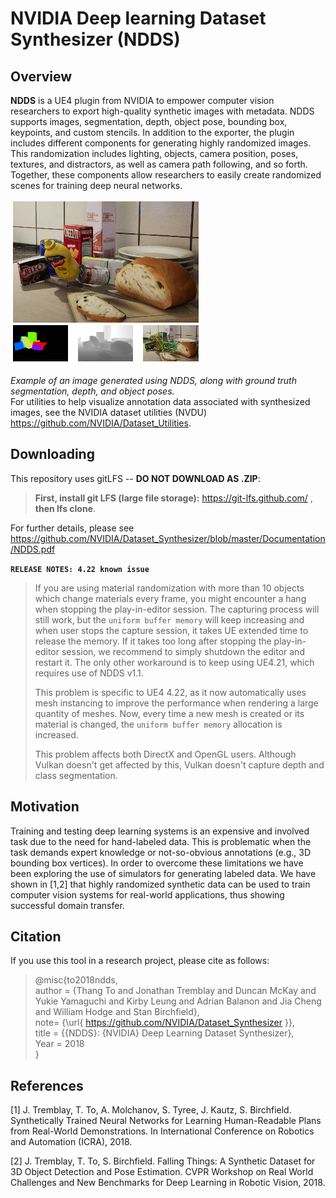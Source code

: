 NVIDIA Deep learning Dataset Synthesizer (NDDS)
===============================================

Overview
--------

**NDDS** is a UE4 plugin from NVIDIA to empower computer vision researchers to export high-quality synthetic images with metadata. NDDS supports images, segmentation, depth, object pose, bounding box, keypoints, and custom stencils. In addition to the exporter, the plugin includes different components for generating highly randomized images. This randomization includes lighting, objects, camera position, poses, textures, and distractors, as well as camera path following, and so forth. Together, these components allow researchers to easily create randomized scenes for training deep neural networks.

![](./NDDSIntro.png)

_Example of an image generated using NDDS, along with ground truth segmentation, depth, and object poses._ <br> For utilities to help visualize annotation data associated with synthesized images, see the NVIDIA dataset utilities (NVDU) https://github.com/NVIDIA/Dataset_Utilities.

Downloading
-----------
This repository uses gitLFS -- **DO NOT DOWNLOAD AS .ZIP**:

> **First, install git LFS (large file storage):** https://git-lfs.github.com/ , **then lfs clone**.

For further details, please see https://github.com/NVIDIA/Dataset_Synthesizer/blob/master/Documentation/NDDS.pdf

**`RELEASE NOTES: 4.22 known issue`**

<!--This NDDS version uses UE4 version `4.22` with the following release note: -->
> If you are using material randomization with more than 10 objects which change materials every frame, you might encounter a hang when stopping the play-in-editor session.  The capturing process will still work, but the `uniform buffer memory` will keep increasing and when user stops the capture session, it takes UE extended time to release the memory.  If it takes too long after stopping the play-in-editor session, we recommend to simply shutdown the editor and restart it.  The only other workaround is to keep using UE4.21, which requires use of NDDS v1.1.
> 
> This problem is specific to UE4 4.22, as it now automatically uses mesh instancing to improve the performance when rendering a large quantity of meshes.  Now, every time a new mesh is created or its material is changed, the `uniform buffer memory` allocation is increased.          
> 
> This problem affects both DirectX and OpenGL users.  Although Vulkan doesn't get affected by this, Vulkan doesn't capture depth and class segmentation.


Motivation
----------
Training and testing deep learning systems is an expensive and involved task due to the need for hand-labeled data. This is problematic when the task demands expert knowledge or not-so-obvious annotations (e.g., 3D bounding box vertices).  In order to overcome these limitations we have been exploring the use of simulators for generating labeled data. We have shown in [1,2] that highly randomized synthetic data can be used to train computer vision systems for real-world applications, thus showing successful domain transfer.

Citation
--------
If you use this tool in a research project, please cite as follows:
> \@misc{to2018ndds,<br> author = {Thang To and Jonathan Tremblay and Duncan McKay and Yukie Yamaguchi and Kirby Leung and Adrian Balanon and Jia Cheng and William Hodge and Stan Birchfield},<br> note= {\url{ https://github.com/NVIDIA/Dataset_Synthesizer }},<br> title = {{NDDS}: {NVIDIA} Deep Learning Dataset Synthesizer},<br> Year = 2018<br>}


References
----------
[1] J. Tremblay, T. To, A. Molchanov, S. Tyree, J. Kautz, S. Birchfield. Synthetically Trained Neural Networks for Learning Human-Readable Plans from Real-World Demonstrations. In International Conference on Robotics and Automation (ICRA), 2018.

[2] J. Tremblay, T. To, S. Birchfield.  Falling Things:  A Synthetic Dataset for 3D Object Detection and Pose Estimation.  CVPR Workshop on Real World Challenges and New Benchmarks for Deep Learning in Robotic Vision, 2018.